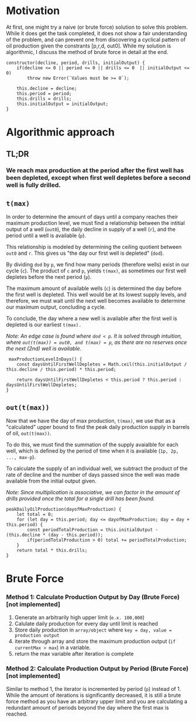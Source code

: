 # Motivation

At first, one might try a naive (or brute force) solution to solve this problem. While it does get the task completed, it does not show a fair understanding of the problem, and can prevent one from discovering a cyclical pattern of oil production given the constrants [p,r,d, out0]. While my solution is algorithmic, I discuss the method of brute force in detail at the end.

    constructor(decline, period, drills, initialOutput) {
        if(decline <= 0 || period <= 0 || drills <= 0  || initialOutput <= 0) 
            throw new Error(`Values must be >= 0`);

        this.decline = decline;
        this.period = period;
        this.drills = drills;
        this.initialOutput = initialOutput;
    }

# Algorithmic approach

## TL;DR
### We reach max production at the period after the first well has been depleted, except when first well depletes before a second well is fully drilled.

## `t(max)`

In order to determine the amount of days until a company reaches their maximum production level, we must find a relationship between the intitial output of a well (`out0`), the daily decline in supply of a well (`r`), and the period until a well is available (`p`).

This relationship is modeled by determining the ceiling quotient between `out0` and `r`. This gives us "the day our first well is depleted" (`dod`). 

By dividing `dod` by `p`, we find how many periods (therefore wells) exist in our cycle (`c`). The product of `c` and `p`, yields `t(max)`, as sometimes our first well depletes before the next period (`p`).

The maximum amount of available wells (`c`) is determined the day before the first well is depleted. This well would be at its lowest supply levels, and therefore, we must wait until the next well becomes available to determine our maximum output, concluding a cycle. 

To conclude, the day where a new well is available after the first well is depleted is our earliest `t(max).`
 
 *Note: An edge case is found where `dod < p`. It is solved through intuition, where `out(t(max)) = out0, and t(max) = p`, as there are no reserves once the next (2nd) well is available.*

     maxProductionLevelInDays() {
        const daysUntilFirstWellDepletes = Math.ceil(this.initialOutput / this.decline / this.period) * this.period;
        
        return daysUntilFirstWellDepletes < this.period ? this.period : daysUntilFirstWellDepletes;
    }

## `out(t(max))`

Now that we have the day of max production, `t(max)`, we use that as a "calculated" upper bound to find the peak daily production supply in barrels of oil, `out(t(max))`. 

To do this, we must find the summation of the supply avaialble for each well, which is defined by the period of time when it is available (`1p, 2p, ..., max-p`). 

To calculate the supply of an individual well, we subtract the product of the rate of decline and the number of days passed since the well was made available from the initial output given. 

*Note: Since multiplication is associative, we can factor in the amount of drills provided once the total for a single drill has been found.*

    peakDailyOilProduction(dayofMaxProduction) { 
        let total = 0;
        for (let day = this.period; day <= dayofMaxProduction; day = day + this.period) {
            const periodTotalProduction = this.initialOutput - (this.decline * (day - this.period));
            if(periodTotalProduction > 0) total += periodTotalProduction;
        }
        return total * this.drills;
    }

# Brute Force

### Method 1: Calculate Production Output by Day (Brute Force)  [not implemented]

1. Generate an arbitrarily high upper limit (`e.x. 100,000`)
2. Calulate daily production for every day until limit is reached
3. Store daily production in `array/object` where 
        `key = day, value = production output`
4. iterate through array and store the maximum production output (`if currentMax > max`) in a variable.
5. return the max variable after iteration is complete


### Method 2: Calculate Production Output by Period (Brute Force) [not implemented]

Similar to method 1, the iterator is incremented by period (`p`) instead of 1. While the amount of iterations is significantly decreased, it is still a brute force method as you have an arbitrary upper limit and you are calculating a redundant amount of periods beyond the day where the first max is reached.
